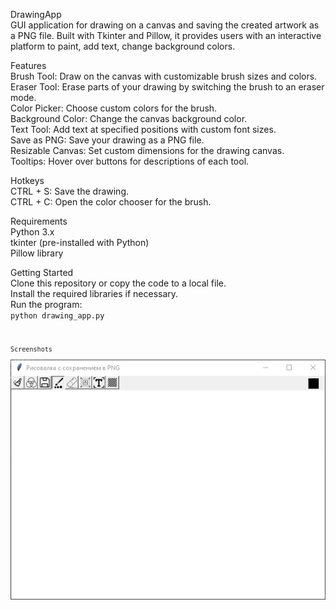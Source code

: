 DrawingApp<br>
GUI application for drawing on a canvas and saving the created artwork as a PNG file. Built with Tkinter and Pillow, it provides users with an interactive platform to paint, add text, change background colors.

Features<br>
Brush Tool: Draw on the canvas with customizable brush sizes and colors.<br>
Eraser Tool: Erase parts of your drawing by switching the brush to an eraser mode.<br>
Color Picker: Choose custom colors for the brush.<br>
Background Color: Change the canvas background color.<br>
Text Tool: Add text at specified positions with custom font sizes.<br>
Save as PNG: Save your drawing as a PNG file.<br>
Resizable Canvas: Set custom dimensions for the drawing canvas.<br>
Tooltips: Hover over buttons for descriptions of each tool.<br>

Hotkeys<br>
CTRL + S: Save the drawing.<br>
CTRL + C: Open the color chooser for the brush.<br>

Requirements<br>
Python 3.x<br>
tkinter (pre-installed with Python)<br>
Pillow library<br>

Getting Started<br>
Clone this repository or copy the code to a local file.<br>
Install the required libraries if necessary.<br>
Run the program:<br>
<code>python drawing_app.py<code><br>

Screenshots<br>
![Alt text](https://github.com/asstrix/files/blob/main/Drawingapp/DrawingApp.png) 
